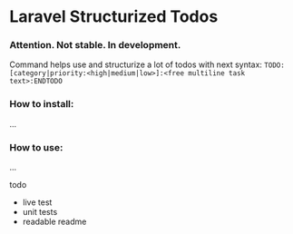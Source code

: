 # Laravel Structurized Todos

### Attention. Not stable. In development.

Command helps use and structurize a lot of todos with next syntax:
`TODO:[category|priority:<high|medium|low>]:<free multiline task text>:ENDTODO`

### How to install:

...

### How to use:

...

todo

- live test
- unit tests
- readable readme
